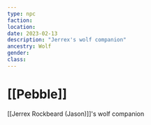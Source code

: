 ```yaml
---
type: npc
faction:
location: 
date: 2023-02-13
description: "Jerrex's wolf companion"
ancestry: Wolf
gender: 
class: 
---
```

# [[Pebble]]

[[Jerrex Rockbeard (Jason)]]'s wolf companion